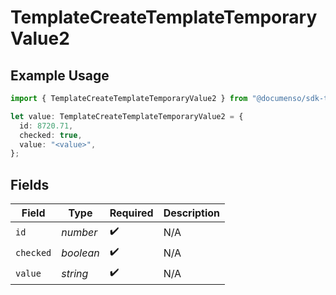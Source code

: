 # TemplateCreateTemplateTemporaryValue2

## Example Usage

```typescript
import { TemplateCreateTemplateTemporaryValue2 } from "@documenso/sdk-typescript/models/operations";

let value: TemplateCreateTemplateTemporaryValue2 = {
  id: 8720.71,
  checked: true,
  value: "<value>",
};
```

## Fields

| Field              | Type               | Required           | Description        |
| ------------------ | ------------------ | ------------------ | ------------------ |
| `id`               | *number*           | :heavy_check_mark: | N/A                |
| `checked`          | *boolean*          | :heavy_check_mark: | N/A                |
| `value`            | *string*           | :heavy_check_mark: | N/A                |